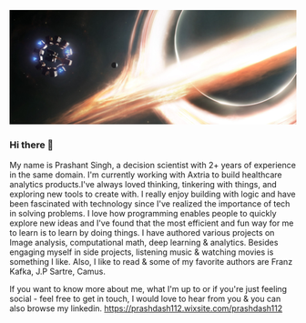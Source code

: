 ![alt text](https://github.com/prashdash112/prashdash112/blob/main/1_Q6k3tTOfLpNB9Sdg0C6IdQ.jpeg)

### Hi there 👋

My name is Prashant Singh, a decision scientist with 2+ years of experience in the same domain. I'm currently working with Axtria to build healthcare analytics products.I've always loved thinking, tinkering with things, and exploring new tools to create with. I really enjoy building with logic and have been fascinated with technology since I've realized the importance of tech in solving problems. I love how programming enables people to quickly explore new ideas and I've found that the most efficient and fun way for me to learn is to learn by doing things. I have authored various projects on Image analysis, computational math, deep learning & analytics. Besides engaging myself in side projects, listening music & watching movies is something I like. Also, I like to read & some of my favorite authors are Franz Kafka,  J.P Sartre, Camus.

If you want to know more about me, what I'm up to or if you're just feeling social - feel free to get in touch, I would love to hear from you & you can also browse my linkedin.
[ https://prashdash112.wixsite.com/prashdash112 ](https://www.linkedin.com/in/prashant-singh-49886919b/)
